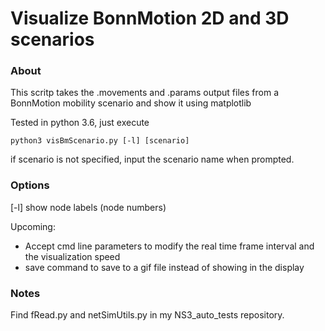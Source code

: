 # Visualize BonnMotion 2D and 3D scenarios
### About
This scritp takes the .movements and .params output files from a BonnMotion mobility scenario and show it using matplotlib

Tested in python 3.6, just execute
```{r}
python3 visBmScenario.py [-l] [scenario]
```
if scenario is not specified, input the scenario name when prompted. 

### Options
[-l]	show node labels (node numbers)

Upcoming:
- Accept cmd line parameters to modify the real time frame interval and the visualization speed
- save command to save to a gif file instead of showing in the display

### Notes
Find fRead.py and netSimUtils.py in my NS3_auto_tests repository.

